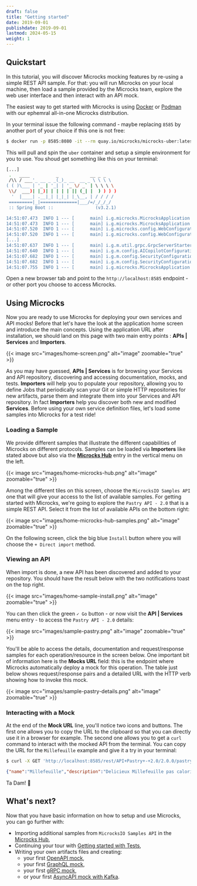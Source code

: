 ```yaml
---
draft: false
title: "Getting started"
date: 2019-09-01
publishdate: 2019-09-01
lastmod: 2024-05-15
weight: 1
---
```


## Quickstart

In this tutorial, you will discover Microcks mocking features by re-using a simple REST API sample. For that: you will run Microcks on your local machine, then load a sample provided by the Microcks team, explore the web user interface and then interact with an API mock.

The easiest way to get started with Microcks is using [Docker](https://docs.docker.com/get-docker/) or [Podman](https://podman.io/) with our ephemral all-in-one Microcks distribution. 

In your terminal issue the following command - maybe replacing `8585` by another port of your choice if this one is not free:

```sh
$ docker run -p 8585:8080 -it --rm quay.io/microcks/microcks-uber:latest-native 
```

This will pull and spin the `uber` container and setup a simple environment for you to use. You shoud get something like this on your terminal:

```sh
[...]
 .   ____          _            __ _ _
 /\\ / ___'_ __ _ _(_)_ __  __ _ \ \ \ \
( ( )\___ | '_ | '_| | '_ \/ _` | \ \ \ \
 \\/  ___)| |_)| | | | | || (_| |  ) ) ) )
  '  |____| .__|_| |_|_| |_\__, | / / / /
 =========|_|==============|___/=/_/_/_/
 :: Spring Boot ::                (v3.2.1)

14:51:07.473  INFO 1 --- [      main] i.g.microcks.MicrocksApplication         : Starting AOT-processed MicrocksApplication using Java 17.0.10 with PID 1 (/workspace/io.github.microcks.MicrocksApplication started by cnb in /workspace)
14:51:07.473  INFO 1 --- [      main] i.g.microcks.MicrocksApplication         : The following 1 profile is active: "uber"
14:51:07.520  INFO 1 --- [      main] i.g.microcks.config.WebConfiguration     : Starting web application configuration, using profiles: [uber]
14:51:07.520  INFO 1 --- [      main] i.g.microcks.config.WebConfiguration     : Web application fully configured
[...]
14:51:07.637  INFO 1 --- [      main] i.g.m.util.grpc.GrpcServerStarter        : GRPC Server started on port 9090
14:51:07.640  INFO 1 --- [      main] i.g.m.config.AICopilotConfiguration      : AICopilot is disabled
14:51:07.682  INFO 1 --- [      main] i.g.m.config.SecurityConfiguration       : Starting security configuration
14:51:07.682  INFO 1 --- [      main] i.g.m.config.SecurityConfiguration       : Keycloak is disabled, permitting all requests
14:51:07.755  INFO 1 --- [      main] i.g.microcks.MicrocksApplication         : Started MicrocksApplication in 0.296 seconds (process running for 0.303)
```

Open a new browser tab and point to the `http://localhost:8585` endpoint - or other port you choose to access Microcks.

## Using Microcks

Now you are ready to use Microcks for deploying your own services and API mocks! Before that let's have the look at the application home screen and introduce the main concepts. Using the application URL after installation, we should land on this page with two main entry points : **APIs | Services** and **Importers**.
			
{{< image src="images/home-screen.png" alt="image" zoomable="true" >}}
			
As you may have guessed, **APIs | Services** is for browsing your Services and API repository, discovering and accessing documentation, mocks, and tests. **Importers** will help you to populate your repository, allowing you to define Jobs that periodically scan your Git or simple HTTP repositories for new artifacts, parse them and integrate them into your Services and API repository. In fact **Importers** help you discover both new and modified **Services**. Before using your own service definition files, let's load some samples into Microcks for a test ride!

### Loading a Sample

We provide different samples that illustrate the different capabilities of Microcks on different protocols. Samples can be loaded via **Importers** like stated above but also via the **[Microcks Hub](https://hub.microcks.io)** entry in the vertical menu on the left.
				
{{< image src="images/home-microcks-hub.png" alt="image" zoomable="true" >}}

Among the different tiles on this screen, choose the `MicrocksIO Samples API` one that will give your access to the list of available samples. For getting started with Microcks, we're going to explore the `Pastry API - 2.0` that is a simple REST API. Select it from the list of available APIs on the bottom right:

{{< image src="images/home-microcks-hub-samples.png" alt="image" zoomable="true" >}}

On the following screen, click the big blue `Install` button where you will choose the `+ Direct import` method. 

### Viewing an API

When import is done, a new API has been discovered and added to your repository. You should have the result below with the two notifications toast on the top right.

{{< image src="images/home-sample-install.png" alt="image" zoomable="true" >}}

You can then click the green `✓ Go` button - or now visit the **API | Services** menu entry  - to access the `Pastry API - 2.0` details:

{{< image src="images/sample-pastry.png" alt="image" zoomable="true" >}}

You'll be able to access the details, documentation and request/response samples for each operation/resource in the screen below. One important bit of information here is the **Mocks URL** field: this is the endpoint where Microcks automatically deploy a mock for this operation. The table just below shows request/response pairs and a detailed URL with the HTTP verb showing how to invoke this mock.

{{< image src="images/sample-pastry-details.png" alt="image" zoomable="true" >}}

### Interacting with a Mock

At the end of the **Mock URL** line, you'll notice two icons and buttons. The first one allows you to copy the URL to the clipboard so that you can directly use it in a browser for example. The second one allows you to get a `curl` command to interact with the mocked API from the terminal. You can copy the URL for the `Millefeuille` example and give it a try in your terminal:

```sh
$ curl -X GET 'http://localhost:8585/rest/API+Pastry+-+2.0/2.0.0/pastry/Millefeuille' -H 'Accept: application/json'
```
```json
{"name":"Millefeuille","description":"Delicieux Millefeuille pas calorique du tout","size":"L","price":4.4,"status":"available"}
```

Ta Dam! 🎉

## What's next?

Now that you have basic information on how to setup and use Microcks, you can go further with:

* Importing additional samples from `MicrocksIO Samples API` in the [Microcks Hub](https://hub.microcks.io),
* Continuing your tour with [Getting started with Tests](/documentation/tutorials/getting-started-tests),
* Writing your own artifacts files and creating:
   * your first [OpenAPI mock](/documentation/tutorials/first-rest-mock),
   * your first [GraphQL mock](/documentation/tutorials/first-graphql-mock),
   * your first [gRPC mock](/documentation/tutorials/first-grpc-mock),
   * or your first [AsyncAPI mock with Kafka](/documentation/tutorials/first-asyncapi-mock).

